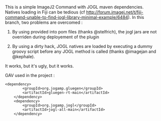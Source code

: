 This is a simple ImageJ2 Command with JOGL maven dependencies.
Natives loading in Fiji can be tedious (cf http://forum.imagej.net/t/fiji-command-unable-to-find-jogl-library-minimal-example/6484).
In this branch, two problems are overcomed :

1. By using <scope>provided</scope> into pom files (thanks @stelfrich), the jogl jars are not overriden during deployement of the plugin

2. By using a dirty hack, JOGL natives are loaded by executing a dummy groovy script before any JOGL method is called (thanks @imagejan and @kephale).

It works, but it's ugly, but it works.

GAV used in the project : 

	<dependency>
      		<groupId>org.jogamp.gluegen</groupId>
      		<artifactId>gluegen-rt-main</artifactId>
    	</dependency>
    	<dependency>
      		<groupId>org.jogamp.jogl</groupId>
      		<artifactId>jogl-all-main</artifactId>
    	</dependency>
